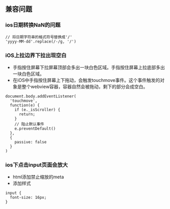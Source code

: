 ## 兼容问题
### ios日期转换NaN的问题
```
// 将日期字符串的格式符号替换成'/'
'yyyy-MM-dd'.replace(/-/g, '/')
```
### iOS上拉边界下拉出现空白
- 手指按住屏幕下拉屏幕顶部会多出一块白色区域。手指按住屏幕上拉底部多出一块白色区域。
- 在iOS中手指按住屏幕上下拖动，会触发touchmove事件。这个事件触发的对象是整个webview容器，容器自然会被拖动，剩下的部分会成空白。
```
document.body.addEventListener(
  'touchmove',
  function(e) {
    if (e._isScroller) {
      return;
    }
    // 阻止默认事件
    e.preventDefault()
  },
  {
    passive: false
  }
)
```
### ios下点击input页面会放大
- html添加禁止缩放的meta
- 添加样式
```
input {
  font-size: 16px;
}
```